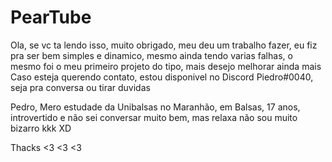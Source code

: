 # PearTube
Ola, se vc ta lendo isso, muito obrigado, meu deu um trabalho fazer, eu fiz pra ser bem simples e dinamico, mesmo ainda tendo varias falhas, o mesmo foi o meu primeiro projeto do tipo, mais desejo melhorar ainda mais Caso esteja querendo contato, estou disponivel no Discord Piedro#0040, seja pra conversa ou tirar duvidas

Pedro, Mero estudade da Unibalsas no Maranhão, em Balsas, 17 anos, introvertido e não sei conversar muito bem, mas relaxa não sou muito bizarro kkk XD

Thacks <3 <3 <3
